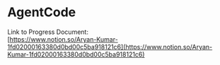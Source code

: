 # AgentCode
Link to Progress Document:<br>
[https://www.notion.so/Aryan-Kumar-1fd02000163380d0bd00c5ba918121c6](https://www.notion.so/Aryan-Kumar-1fd02000163380d0bd00c5ba918121c6)
